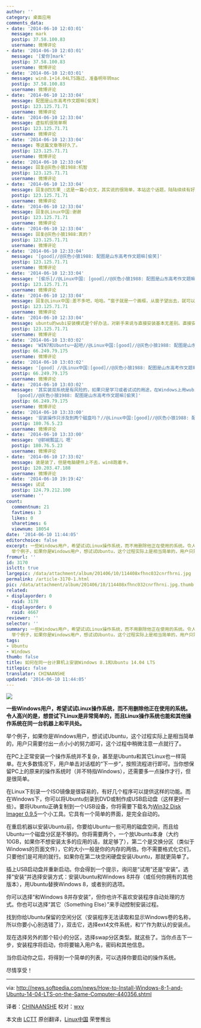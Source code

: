 ```yaml
---
author: ''
category: 桌面应用
comments_data:
- date: '2014-06-10 12:03:01'
  message: mark
  postip: 37.58.100.83
  username: 微博评论
- date: '2014-06-10 12:03:01'
  message: '[爱你]mark'
  postip: 37.58.100.83
  username: 微博评论
- date: '2014-06-10 12:03:01'
  message: win8.1+14.04LTS路过，准备明年转mac
  postip: 37.58.100.83
  username: 微博评论
- date: '2014-06-10 12:33:04'
  message: 配图是山东高考作文题嘛[偷笑]
  postip: 123.125.71.71
  username: 微博评论
- date: '2014-06-10 12:33:04'
  message: 虚拟机很简单啊
  postip: 123.125.71.71
  username: 微博评论
- date: '2014-06-10 12:33:04'
  message: 等这篇文章等好久了。
  postip: 123.125.71.71
  username: 微博评论
- date: '2014-06-10 12:33:04'
  message: 回复@灰色小狼1988:机智
  postip: 123.125.71.71
  username: 微博评论
- date: '2014-06-10 12:33:04'
  message: 回复@四方果_:这是一篇小白文，其实说的很简单，本站这个话题，陆陆续续有好几篇，请参考。
  postip: 123.125.71.71
  username: 微博评论
- date: '2014-06-10 12:33:04'
  message: 回复@Linux中国:谢谢
  postip: 123.125.71.71
  username: 微博评论
- date: '2014-06-10 12:33:04'
  message: 回复@灰色小狼1988:真的？
  postip: 123.125.71.71
  username: 微博评论
- date: '2014-06-10 12:33:04'
  message: '[good]//@灰色小狼1988: 配图是山东高考作文题嘛[偷笑]'
  postip: 123.125.71.71
  username: 微博评论
- date: '2014-06-10 12:33:04'
  message: '[偷乐]//@Linux中国: [good]//@灰色小狼1988: 配图是山东高考作文题嘛[偷笑]'
  postip: 123.125.71.71
  username: 微博评论
- date: '2014-06-10 12:33:04'
  message: 回复@Linux中国:差不多吧，哈哈。“窗子就是一个画框，从窗子望出去，就可以看见一幅图画。有人看到的是雅，有人看到的是俗。有人看到的是闹，有人看到的是静……”
  postip: 123.125.71.71
  username: 微博评论
- date: '2014-06-10 12:33:04'
  message: ubuntu的wubi安装模式是个好办法，对新手来说与直接安装基本无差别。直接安装的先把mbr研究下再决定吧
  postip: 123.125.71.71
  username: 微博评论
- date: '2014-06-10 13:03:02'
  message: 'WIN7和Ubuntu一起吧//@Linux中国:[good]//@灰色小狼1988: 配图是山东高考作文题嘛[偷笑]'
  postip: 66.249.79.175
  username: 微博评论
- date: '2014-06-10 13:03:02'
  message: '[good] //@Linux中国:[good]//@灰色小狼1988: 配图是山东高考作文题嘛[偷笑]'
  postip: 66.249.79.175
  username: 微博评论
- date: '2014-06-10 13:03:02'
  message: '其实装双系统是有风险的，如果只是学习或者试试的用途，在Windows上用wubi在线装Ubuntu是个不错的备选项。//@Linux中国:
    [good]//@灰色小狼1988: 配图是山东高考作文题嘛[偷笑]'
  postip: 66.249.79.175
  username: 微博评论
- date: '2014-06-10 13:33:00'
  message: '安装操作只涉及到两个磁盘吗？//@Linux中国:[good]//@灰色小狼1988: 配图是山东高考作文题嘛[偷笑]'
  postip: 180.76.5.23
  username: 微博评论
- date: '2014-06-10 13:33:00'
  message: '@郭碗瓢盆儿 嗯'
  postip: 180.76.5.23
  username: 微博评论
- date: '2014-06-10 17:33:02'
  message: 装是装了，但是电脑硬件上不去，win8跑着卡。
  postip: 120.203.47.188
  username: 微博评论
- date: '2014-06-10 19:19:42'
  message: 试试
  postip: 124.79.212.100
  username: ''
count:
  commentnum: 21
  favtimes: 3
  likes: 0
  sharetimes: 6
  viewnum: 18054
date: '2014-06-10 11:44:05'
editorchoice: false
excerpt: 一些Windows用户，希望试试Linux操作系统，而不用删除他正在使用的系统。令人高兴的是，想尝试下Linux是非常简单的，而且Linux操作系统也能和其他操作系统在同一台机器上和平共处。
  举个例子，如果你是Windows用户，想试试Ubuntu，这个过程实际上是相当简单的，用户只需要付出一点小小的努力即可，这个过程中稍微注意一点就行了。 在PC上正常安装一个操作系统并不复杂，甚至是Ubuntu和其它Linux也一样简单。在大多数情况下，用户单击对话框的下一步，按照流程进行即可。当你想保留PC上的原来的操作系统时（并不特指Windows），还需要多一
fromurl: ''
id: 3170
islctt: true
largepic: /data/attachment/album/201406/10/114408xfhnc032cnrfhrni.jpg
permalink: /article-3170-1.html
pic: /data/attachment/album/201406/10/114408xfhnc032cnrfhrni.jpg.thumb.jpg
related:
- displayorder: 0
  raid: 3178
- displayorder: 0
  raid: 4667
reviewer: ''
selector: ''
summary: 一些Windows用户，希望试试Linux操作系统，而不用删除他正在使用的系统。令人高兴的是，想尝试下Linux是非常简单的，而且Linux操作系统也能和其他操作系统在同一台机器上和平共处。
  举个例子，如果你是Windows用户，想试试Ubuntu，这个过程实际上是相当简单的，用户只需要付出一点小小的努力即可，这个过程中稍微注意一点就行了。 在PC上正常安装一个操作系统并不复杂，甚至是Ubuntu和其它Linux也一样简单。在大多数情况下，用户单击对话框的下一步，按照流程进行即可。当你想保留PC上的原来的操作系统时（并不特指Windows），还需要多一
tags:
- Ubuntu
- Windows
thumb: false
title: 如何在同一台计算机上安装Windows 8.1和Ubuntu 14.04 LTS
titlepic: false
translator: CHINAANSHE
updated: '2014-06-10 11:44:05'
---
```


![](/data/attachment/album/201406/10/114408xfhnc032cnrfhrni.jpg)


**一些Windows用户，希望试试Linux操作系统，而不用删除他正在使用的系统。令人高兴的是，想尝试下Linux是非常简单的，而且Linux操作系统也能和其他操作系统在同一台机器上和平共处。**


举个例子，如果你是Windows用户，想试试Ubuntu，这个过程实际上是相当简单的，用户只需要付出一点小小的努力即可，这个过程中稍微注意一点就行了。


在PC上正常安装一个操作系统并不复杂，甚至是Ubuntu和其它Linux也一样简单。在大多数情况下，用户单击对话框的“下一步”，按照流程进行即可。当你想保留PC上的原来的操作系统时（并不特指Windows），还需要多一点操作才行，但是很简单。


在Linux下刻录一个ISO镜像是很容易的，有好几个程序可以提供这样的功能。而在Windows下，你可以将Ubuntu刻录到DVD或制作成USB启动盘（这样更好一些）。要将Ubuntu正确复制到一个USB设备，你将需要下载名为[Win32 Disk Imager 0.9.5](http://www.softpedia.com/get/CD-DVD-Tools/Data-CD-DVD-Burning/Win32-Disk-Imager.shtml)一个小工具。它具有一个简单的界面，是完全自动的。


在重启机器以安装Ubuntu前，你要给Ubuntu一些可用的磁盘空间，而且给Ubuntu一个磁盘分区是不够的。你将需要两个，一个放Ubuntu本身（大约10GB，如果你不想安装太多的应用的话，就足够了），第二个是交换分区（类似于Windows的页面文件），它的大小一般是你的内存的两倍。你不需要格式化它们，只要他们是可用的就行。如果你在第二块空闲硬盘安装Ubuntu，那就更简单了。


插上USB启动盘并重新启动。你会得到一个提示，询问是“试用”还是“安装”。选择“安装”并选择安装方式：安装Ubuntu和Windows 8并存（或任何你拥有的其他版本），用Ubuntu替换Windows 8，或者别的选项。


你可以选择“和Windows 8并存安装”，但你也许不喜欢安装程序自动处理的方式。你也可以选择“其它（Something Else）”来手动控制安装过程。


找到你给Ubuntu保留的空闲分区（安装程序无法读取和显示Windows卷的名称，所以你要小心别选错了），双击它，选择ext4文件系统，和“/”作为默认的安装点。


现在选择另外的那个较小的分区，选择swap分区类型。就这些了。当你点击下一步，安装程序将启动，你将要输入用户名，密码和其他信息。


当你启动你之后，将得到一个简单的列表，可以选择你要启动的操作系统。


尽情享受！




---


via: <http://news.softpedia.com/news/How-to-Install-Windows-8-1-and-Ubuntu-14-04-LTS-on-the-Same-Computer-440356.shtml>


译者：[CHINAANSHE](https://github.com/CHINAANSHE) 校对：[wxy](https://github.com/wxy)


本文由 [LCTT](https://github.com/LCTT/TranslateProject) 原创翻译，[Linux中国](http://linux.cn/) 荣誉推出